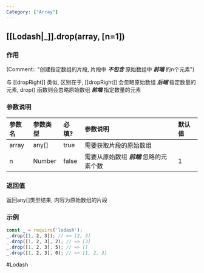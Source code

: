 ```yaml
---
Category: ["Array"]
---
```

## [[Lodash|_]].drop(array, \[n=1\])
### 作用
(Comment:: "创建指定数组的片段, 片段中 ***不包含*** 原始数组中 ***前端*** 的n个元素")

与 [[dropRight]] 类似, 区别在于, [[dropRight]] 会忽略原始数组 ***后端*** 指定数量的元素, drop() 函数则会忽略原始数组 ***前端*** 指定数量的元素

### 参数说明
| 参数名 | 参数类型 | 必填? | 参数说明                           | 默认值 |
|:------ |:-------- |:----- |:---------------------------------- |:------ |
| array  | any[]    | true  | 需要获取片段的原始数组             |        |
| n      | Number   | false | 需要从原始数组 ***前端*** 忽略的元素个数 | 1      | 

### 返回值
返回any[]类型结果, 内容为原始数组的片段

### 示例
```javascript
const _ = require('lodash');
_.drop([1, 2, 3]); // => [2, 3]
_.drop([1, 2, 3], 2); // => [3]
_.drop([1, 2, 3], 5); // => []
_.drop([1, 2, 3], 0); // => [1, 2, 3]
```

#Lodash 